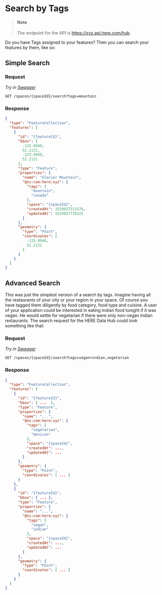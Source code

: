 # Search by Tags

> #### Note
>
> The endpoint for the API is <https://xyz.api.here.com/hub>.

Do you have Tags assigned to your features? Then you can search your features by them, like so:

## Simple Search

### Request

*Try in [Swagger](https://xyz.api.here.com/hub/static/swagger/#/Read%20Features/searchForFeatures)*

```HTTP
GET /spaces/{spaceId}/search?tags=mountain
```

### Response

```JSON
{
  "type": "FeatureCollection",
  "features": [
    {
      "id": "{featureId}",
      "bbox": [
        -125.8948,
        52.2131,
        -125.8948,
        52.2131
      ],
      "type": "Feature",
      "properties": {
        "name": "Glacier Mountain",
        "@ns:com:here:xyz": {
          "tags": [
            "mountain",
            "canada"
          ],
          "space": "{spaceId}",
          "createdAt": 1529927311578,
          "updatedAt": 1529927778325
        }
      },
      "geometry": {
        "type": "Point",
        "coordinates": [
          -125.8948,
          52.2131
        ]
      }
    }
  ]
}
```

## Advanced Search

This was just the simplest version of a search by tags.  Imagine having all the restaurants of your city or your region in your space. Of course you have tagged them diligently by food category, food type and cuisine. A user of your application could be interested in eating Indian food tonight if it was vegan. He would settle for vegetarian if there were only non-vegan Indian restaurants. The search request for the HERE Data Hub could look something like that:

### Request

*Try in [Swagger](https://xyz.api.here.com/hub/static/swagger/#/Read%20Features/searchForFeatures)*

```HTTP
GET /spaces/{spaceId}/search?tags=vegan+indian,vegetarian
```

### Response

```JSON
{
  "type": "FeatureCollection",
  "features": [
    {
      "id": "{featureId}",
      "bbox": [ ...  ],
      "type": "Feature",
      "properties": {
        "name": "...",
        "@ns:com:here:xyz": {
          "tags": [
            "vegetarian",
            "mexican"
          ],
          "space": "{spaceId}",
          "createdAt": ...,
          "updatedAt": ...
        }
      },
      "geometry": {
        "type": "Point",
        "coordinates": [ ... ]
      }
    },
    {
      "id": "{featureId}",
      "bbox": { ... },
      "type": "Feature",
      "properties": {
        "name": "...",
        "@ns:com:here:xyz": {
          "tags": [
            "vegan",
            "indian"
          ],
          "space": "{spaceId}",
          "createdAt": ...,
          "updatedAt": ...
        }
      },
      "geometry": {
        "type": "Point",
        "coordinates": [ ... ]
      }
    }
  ]
}
```
